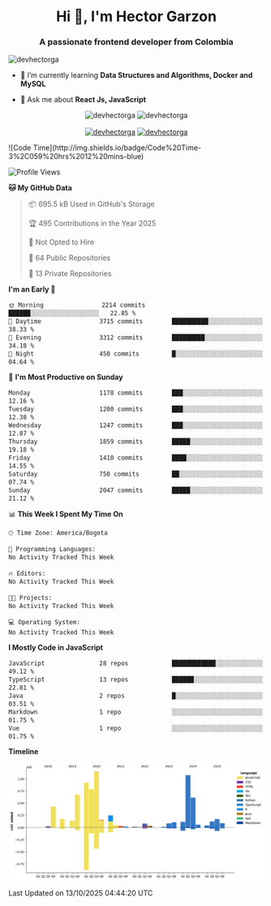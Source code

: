 <h1 align="center">Hi 👋, I'm Hector Garzon</h1>
<h3 align="center">A passionate frontend developer from Colombia</h3>

<p align="left"> <img src="https://komarev.com/ghpvc/?username=devhectorga" alt="devhectorga" /> </p>

- 🌱 I’m currently learning **Data Structures and Algorithms, Docker and MySQL**

- 💬 Ask me about **React Js, JavaScript**

<p align="center"> <img src="https://github-readme-stats.vercel.app/api?username=devhectorga&count_private=true&show_icons=true" alt="devhectorga" /> <img src="https://github-readme-stats.vercel.app/api/top-langs/?username=devhectorga&layout=compact" alt="devhectorga" /></p>

<p align="center">
<a href="https://twitter.com/devhectorga" target="blank"><img align="center" src="https://cdn.jsdelivr.net/npm/simple-icons@3.0.1/icons/twitter.svg" alt="devhectorga" height="20" width="20" /></a>
<a href="https://linkedin.com/in/devhectorga" target="blank"><img align="center" src="https://cdn.jsdelivr.net/npm/simple-icons@3.0.1/icons/linkedin.svg" alt="devhectorga" height="20" width="20" /></a>
</p>
<!--START_SECTION:waka-->
![Code Time](http://img.shields.io/badge/Code%20Time-3%2C059%20hrs%2012%20mins-blue)

![Profile Views](http://img.shields.io/badge/Profile%20Views-0-blue)

**🐱 My GitHub Data** 

> 📦 695.5 kB Used in GitHub's Storage 
 > 
> 🏆 495 Contributions in the Year 2025
 > 
> 🚫 Not Opted to Hire
 > 
> 📜 64 Public Repositories 
 > 
> 🔑 13 Private Repositories 
 > 
**I'm an Early 🐤** 

```text
🌞 Morning                2214 commits        ██████░░░░░░░░░░░░░░░░░░░   22.85 % 
🌆 Daytime                3715 commits        ██████████░░░░░░░░░░░░░░░   38.33 % 
🌃 Evening                3312 commits        █████████░░░░░░░░░░░░░░░░   34.18 % 
🌙 Night                  450 commits         █░░░░░░░░░░░░░░░░░░░░░░░░   04.64 % 
```
📅 **I'm Most Productive on Sunday** 

```text
Monday                   1178 commits        ███░░░░░░░░░░░░░░░░░░░░░░   12.16 % 
Tuesday                  1200 commits        ███░░░░░░░░░░░░░░░░░░░░░░   12.38 % 
Wednesday                1247 commits        ███░░░░░░░░░░░░░░░░░░░░░░   12.87 % 
Thursday                 1859 commits        █████░░░░░░░░░░░░░░░░░░░░   19.18 % 
Friday                   1410 commits        ████░░░░░░░░░░░░░░░░░░░░░   14.55 % 
Saturday                 750 commits         ██░░░░░░░░░░░░░░░░░░░░░░░   07.74 % 
Sunday                   2047 commits        █████░░░░░░░░░░░░░░░░░░░░   21.12 % 
```


📊 **This Week I Spent My Time On** 

```text
🕑︎ Time Zone: America/Bogota

💬 Programming Languages: 
No Activity Tracked This Week

🔥 Editors: 
No Activity Tracked This Week

🐱‍💻 Projects: 
No Activity Tracked This Week

💻 Operating System: 
No Activity Tracked This Week
```

**I Mostly Code in JavaScript** 

```text
JavaScript               28 repos            ████████████░░░░░░░░░░░░░   49.12 % 
TypeScript               13 repos            ██████░░░░░░░░░░░░░░░░░░░   22.81 % 
Java                     2 repos             █░░░░░░░░░░░░░░░░░░░░░░░░   03.51 % 
Markdown                 1 repo              ░░░░░░░░░░░░░░░░░░░░░░░░░   01.75 % 
Vue                      1 repo              ░░░░░░░░░░░░░░░░░░░░░░░░░   01.75 % 
```



**Timeline**

![Lines of Code chart](https://raw.githubusercontent.com/devHectorGa/devHectorGa/master/assets/bar_graph.png)


 Last Updated on 13/10/2025 04:44:20 UTC
<!--END_SECTION:waka-->
